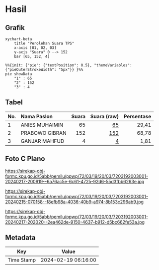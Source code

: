 # Hasil

## Grafik

```mermaid
xychart-beta
    title "Perolehan Suara TPS"
    x-axis [01, 02, 03]
    y-axis "Suara" 0 --> 152
    bar [65, 152, 4]
```

```mermaid
%%{init: {"pie": {"textPosition": 0.5}, "themeVariables": {"pieOuterStrokeWidth": "5px"}} }%%
pie showData
    "1" : 65
    "2" : 152
    "3" : 4
```

## Tabel

| No. | Nama Paslon    | Suara | Suara (raw) | Persentase |
|:--- |:-------------- | -----:| -----------:| ----------:|
| 1   | ANIES MUHAIMIN | 65    | [65][p-1]   | 29,41      |
| 2   | PRABOWO GIBRAN | 152   | [152][p-2]  | 68,78      |
| 3   | GANJAR MAHFUD  | 4     | [4][p-3]    | 1,81       |


[p-1]: https://github.com/gigit-pemilu/pemilu-2024-72-sulawesi-tengah/blob/main/pilpres/hitung-suara/sub/72-sulawesi-tengah/sub/03-donggala/sub/19-tanantovea/sub/2003-nupa-bomba/sub/001-tps/sub/paslon-1.txt
[p-2]: https://github.com/gigit-pemilu/pemilu-2024-72-sulawesi-tengah/blob/main/pilpres/hitung-suara/sub/72-sulawesi-tengah/sub/03-donggala/sub/19-tanantovea/sub/2003-nupa-bomba/sub/001-tps/sub/paslon-2.txt
[p-3]: https://github.com/gigit-pemilu/pemilu-2024-72-sulawesi-tengah/blob/main/pilpres/hitung-suara/sub/72-sulawesi-tengah/sub/03-donggala/sub/19-tanantovea/sub/2003-nupa-bomba/sub/001-tps/sub/paslon-3.txt

## Foto C Plano

https://sirekap-obj-formc.kpu.go.id/5abb/pemilu/ppwp/72/03/19/20/03/7203192003001-20240217-200919--6a76ac5e-6c61-4725-92d6-55d3fbb6263e.jpg

https://sirekap-obj-formc.kpu.go.id/5abb/pemilu/ppwp/72/03/19/20/03/7203192003001-20240215-070158--f8efb98a-4036-40b9-a974-8b153c296ab9.jpg

https://sirekap-obj-formc.kpu.go.id/5abb/pemilu/ppwp/72/03/19/20/03/7203192003001-20240217-202020--2ea462de-9150-4637-b912-d5bc662fe53a.jpg


## Metadata

| Key        | Value               |
| ---------- | ------------------- |
| Time Stamp | 2024-02-19 06:16:00 |



